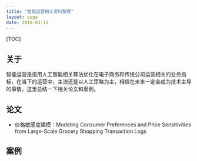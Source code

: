 ```yaml
---
title: "智能运营相关资料整理"
layout: page
date: 2018-03-12
---
```

[TOC]

## 关于
智能运营是指用人工智能相关算法优化在电子商务和传统公司运营相关的业务指标，在当下的运营中，主流还是以人工策略为主，相信在未来一定会成为技术主导的事情，这里总结一下相关论文和案例。



## 论文
- 价格敏感度建模：Modeling Consumer Preferences and Price Sensitivities from Large-Scale Grocery Shopping Transaction Logs

## 案例
